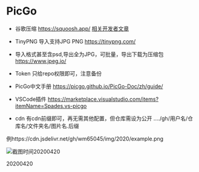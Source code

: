 # PicGo

+ 谷歌压缩 https://squoosh.app/
   [相关开发者文章](https://developers.google.com/web/fundamentals/performance/optimizing-content-efficiency/image-optimization?hl=zh-cn)
+ TinyPNG 导入支持JPG PNG https://tinypng.com/
+ 导入格式甚至含psd,导出全为JPG，可批量，导出下载为压缩包 https://www.jpeg.io/
+ Token 只给repo权限即可，注意备份
+ PicGo中文手册
https://picgo.github.io/PicGo-Doc/zh/guide/

+ VSCode插件 https://marketplace.visualstudio.com/items?itemName=Spades.vs-picgo
+ cdn 有cdn前缀即可，再无需其他配置，但仓库需设为公开
..../gh/用户名/仓库名/文件夹名/图片名.后缀

例https://cdn.jsdelivr.net/gh/wm65045/img/2020/example.png

![截图时间20200420](https://cdn.jsdelivr.net/gh/wm65045/img/2020/example.png)


20200420
